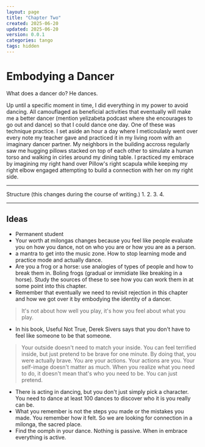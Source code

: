 ```yaml
---
layout: page
title: "Chapter Two"
created: 2025-06-20
updated: 2025-06-20
version: 0.0.1
categories: tango
tags: hidden
---
```


<style>
  .new-sub-section {
    font-size: 1.3em;
  }
</style>


# Embodying a Dancer

What does a dancer do? He dances.

Up until a specific moment in time, I did everything in my power to avoid dancing. All camouflaged as beneficial activities that eventually will make me a better dancer (mention yelizabeta podcast where she encourages to go out and dance) so that I could dance one day. One of these was technique practice. I set aside an hour a day where I meticoulasly went over every note my teacher gave and practiced it in my living room with an imaginary dancer partner. My neighbors in the building accross regularly saw me hugging pillows stacked on top of each other to simulate a human torso and walking in cirles around my dining table. I practiced my embrace by imagining my right hand over Pillow's right scapula while keeping my right elbow engaged attempting to build a connection with her on my right side.

---

Structure (this changes during the course of writing.)
1.
2.
3.
4.

---

## Ideas

* Permanent student
* Your worth at milongas changes because you feel like people evaluate you on how you dance, not on who you are or how you are as a person.
* a mantra to get into the music zone. How to stop learning mode and practice mode and actually dance.
* Are you a frog or a horse: use analogies of types of people and how to break them in. Boling frogs (gradual or immidiate like breaking in a horse). Study the sources of these to see how you can work them in at some point into this chapter.
* Remember that eventually we need to revisit rejection in this chapter and how we got over it by embodying the identity of a dancer.
> It's not about how well you play, it's how you feel about what you play.
* In his book, Useful Not True, Derek Sivers says that you don't have to feel like someone to be that someone.
> Your outside doesn't need to match your inside.
> You can feel terrified inside, but just pretend to be brave for one minute. By doing that, you were actually brave.
> You are your actions. Your actions are you. Your self-image doesn't matter as much.
> When you realize what you need to do, it doesn't mean that's who you need to be. You can just pretend.
* There is acting in dancing, but you don't just simply pick a character. You need to dance at least 100 dances to discover who it is you really can be.
* What you remember is not the steps you made or the mistakes you made. You remember how it felt. So we are looking for connection in a milonga, the sacred place.
* Find the oomph in your dance. Nothing is passive. When in embrace everything is active.
